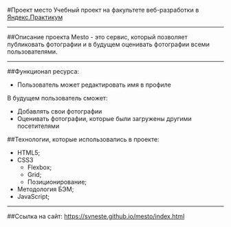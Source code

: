 #Проект место
Учебный проект на факультете веб-разработки в [Яндекс.Практикум](https://www.practikum.yandex.ru)

---
##Описание проекта
Mesto - это сервис, который позволяет публиковать фотографии и в будущем оценивать фотографии всеми пользователями.

---
##Функционал ресурса:
- Пользователь может редактировать имя в профиле

В будущем пользователь сможет:
- Добавлять свои фотографии
- Оценивать фотографии, которые были загружены другими посетителями

##Технологии, которые использовались в проекте:
- HTML5;
- CSS3
  - Flexbox;
  - Grid;
  - Позиционирование;
- Методология БЭМ;
- JavaScript;

---
##Ссылка на сайт:
https://svneste.github.io/mesto/index.html
